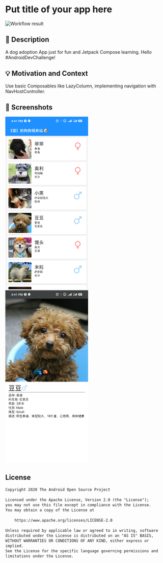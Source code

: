 # Put title of your app here

<!--- Replace <OWNER> with your Github Username and <REPOSITORY> with the name of your repository. -->
<!--- You can find both of these in the url bar when you open your repository in github. -->
![Workflow result](https://github.com/zyficbc/KKDogAdoption/workflows/Check/badge.svg)


## :scroll: Description
<!--- Describe your app in one or two sentences -->
A dog adoption App just for fun and Jetpack Compose learning.
Hello  #AndroidDevChallenge!

## :bulb: Motivation and Context
<!--- Optionally point readers to interesting parts of your submission. -->
<!--- What are you especially proud of? -->
Use basic Composables like LazyColumn, implementing navigation with NavHostController.

## :camera_flash: Screenshots
<!-- You can add more screenshots here if you like -->
<img src="/results/screenshot_1.png" width="260">&emsp;<img src="/results/screenshot_2.png" width="260">

## License
```
Copyright 2020 The Android Open Source Project

Licensed under the Apache License, Version 2.0 (the "License");
you may not use this file except in compliance with the License.
You may obtain a copy of the License at

    https://www.apache.org/licenses/LICENSE-2.0

Unless required by applicable law or agreed to in writing, software
distributed under the License is distributed on an "AS IS" BASIS,
WITHOUT WARRANTIES OR CONDITIONS OF ANY KIND, either express or implied.
See the License for the specific language governing permissions and
limitations under the License.
```